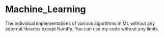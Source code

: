 # Machine_Learning
The individual implementations of various algorithms in ML without any external libraries except NumPy. You can use my code without any limits.
